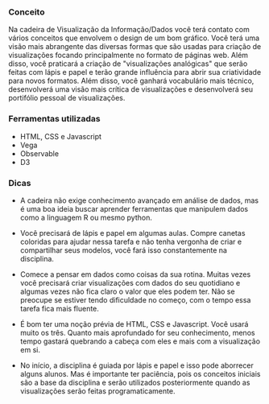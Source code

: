 ### Conceito

Na cadeira de Visualização da Informação/Dados você terá contato com
vários conceitos que envolvem o design de um bom gráfico. Você terá
uma visão mais abrangente das diversas formas que são usadas para criação
de visualizações focando principalmente no formato de páginas web. Além
disso, você praticará a criação de "visualizações analógicas" que serão
feitas com lápis e papel e terão grande influência para abrir sua criatividade
para novos formatos. Além disso, você ganhará vocabulário mais técnico, desenvolverá
uma visão mais crítica de visualizações e desenvolverá seu portifólio pessoal de
visualizações.

### Ferramentas utilizadas

- HTML, CSS e Javascript
- Vega
- Observable
- D3

### Dicas

- A cadeira não exige conhecimento avançado em análise de dados, mas é uma boa ideia
buscar aprender ferramentas que manipulem dados como a linguagem R ou mesmo python.

- Você precisará de lápis e papel em algumas aulas. Compre canetas coloridas para
ajudar nessa tarefa e não tenha vergonha de criar e compartilhar seus modelos, você
fará isso constantemente na disciplina.

- Comece a pensar em dados como coisas da sua rotina. Muitas vezes você precisará
criar visualizações com dados do seu quotidiano e algumas vezes não fica claro o
valor que eles podem ter. Não se preocupe se estiver tendo dificuldade no começo,
com o tempo essa tarefa fica mais fluente.

- É bom ter uma noção prévia de HTML, CSS e Javascript. Você usará muito os três. 
Quanto mais aprofundado for seu conhecimento, menos tempo gastará quebrando a cabeça
com eles e mais com a visualização em si.

- No início, a disciplina é guiada por lápis e papel e isso pode aborrecer alguns
alunos. Mas é importante ter paciência, pois os conceitos iniciais são a base da
disciplina e serão utilizados posteriormente quando as visualizações serão feitas
programaticamente.
